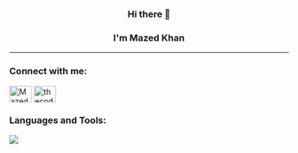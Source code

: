 <center><h3>Hi there 👋</h3></center>
<center><h3>I'm Mazed  Khan</h3></center>

-------------------------------------------------------------------

<h3 align="left">Connect with me:</h3>
<p align="left">
<a href="https://www.linkedin.com/in/mazed-khan-4237612a1/" target="blank"><img align="center" src="https://raw.githubusercontent.com/rahuldkjain/github-profile-readme-generator/master/src/images/icons/Social/linked-in-alt.svg" alt="Mazed-Khan" height="30" width="40" /></a>
<a href="https://www.hackerrank.com/profile/thecodepirate" target="blank"><img align="center" src="https://raw.githubusercontent.com/rahuldkjain/github-profile-readme-generator/master/src/images/icons/Social/hackerrank.svg" alt="thecodepirate" height="30" width="40" /></a>
</p>
<h3 align="left">Languages and Tools:</h3>
<img src="https://skillicons.dev/icons?i=c,python,androidstudio,javascript,react,flutter,git," />
<p align="left">

